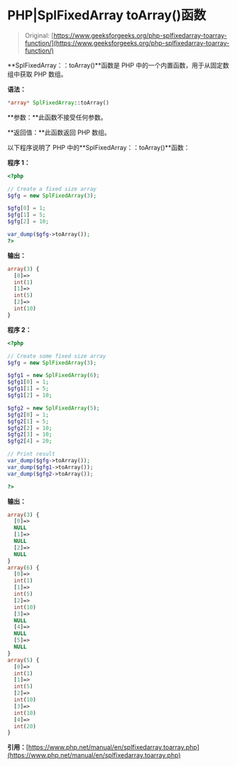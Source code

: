 # PHP|SplFixedArray toArray()函数

> Original: [https://www.geeksforgeeks.org/php-splfixedarray-toarray-function/](https://www.geeksforgeeks.org/php-splfixedarray-toarray-function/)

**SplFixedArray：：toArray()**函数是 PHP 中的一个内置函数，用于从固定数组中获取 PHP 数组。

**语法：**

```php
*array* SplFixedArray::toArray()
```

**参数：**此函数不接受任何参数。

**返回值：**此函数返回 PHP 数组。

以下程序说明了 PHP 中的**SplFixedArray：：toArray()**函数：

**程序 1：**

```php
<?php

// Create a fixed size array
$gfg = new SplFixedArray(3);

$gfg[0] = 1;
$gfg[1] = 5;
$gfg[2] = 10;

var_dump($gfg->toArray());
?>
```

**输出：**

```php
array(3) {
  [0]=>
  int(1)
  [1]=>
  int(5)
  [2]=>
  int(10)
}

```

**程序 2：**

```php
<?php

// Create some fixed size array
$gfg = new SplFixedArray(3);

$gfg1 = new SplFixedArray(6);
$gfg1[0] = 1;
$gfg1[1] = 5;
$gfg1[2] = 10;

$gfg2 = new SplFixedArray(5);
$gfg2[0] = 1;
$gfg2[1] = 5;
$gfg2[2] = 10;
$gfg2[3] = 10;
$gfg2[4] = 20;

// Print result
var_dump($gfg->toArray());
var_dump($gfg1->toArray());
var_dump($gfg2->toArray());

?>
```

**输出：**

```php
array(3) {
  [0]=>
  NULL
  [1]=>
  NULL
  [2]=>
  NULL
}
array(6) {
  [0]=>
  int(1)
  [1]=>
  int(5)
  [2]=>
  int(10)
  [3]=>
  NULL
  [4]=>
  NULL
  [5]=>
  NULL
}
array(5) {
  [0]=>
  int(1)
  [1]=>
  int(5)
  [2]=>
  int(10)
  [3]=>
  int(10)
  [4]=>
  int(20)
}

```

**引用：**[https://www.php.net/manual/en/splfixedarray.toarray.php](https://www.php.net/manual/en/splfixedarray.toarray.php)